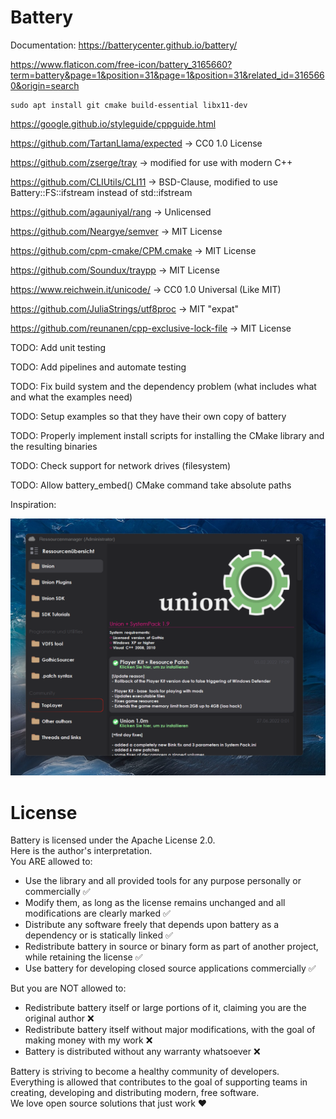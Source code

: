 # Battery

Documentation: https://batterycenter.github.io/battery/

https://www.flaticon.com/free-icon/battery_3165660?term=battery&page=1&position=31&page=1&position=31&related_id=3165660&origin=search

```
sudo apt install git cmake build-essential libx11-dev
```

https://google.github.io/styleguide/cppguide.html

https://github.com/TartanLlama/expected -> CC0 1.0 License

https://github.com/zserge/tray -> modified for use with modern C++

https://github.com/CLIUtils/CLI11 -> BSD-Clause, modified to use Battery::FS::ifstream instead of std::ifstream

https://github.com/agauniyal/rang -> Unlicensed

https://github.com/Neargye/semver -> MIT License

https://github.com/cpm-cmake/CPM.cmake -> MIT License

https://github.com/Soundux/traypp -> MIT License

https://www.reichwein.it/unicode/ -> CC0 1.0 Universal (Like MIT)

https://github.com/JuliaStrings/utf8proc -> MIT "expat"

https://github.com/reunanen/cpp-exclusive-lock-file -> MIT License

TODO: Add unit testing

TODO: Add pipelines and automate testing

TODO: Fix build system and the dependency problem (what includes what and what the examples need)

TODO: Setup examples so that they have their own copy of battery

TODO: Properly implement install scripts for installing the CMake library and the resulting binaries

TODO: Check support for network drives (filesystem)

TODO: Allow battery_embed() CMake command take absolute paths

Inspiration:

![Battery1](assets/Battery1.png)

# License

Battery is licensed under the Apache License 2.0.  
Here is the author's interpretation.  
You ARE allowed to:
 - Use the library and all provided tools for any purpose personally or commercially ✅
 - Modify them, as long as the license remains unchanged and all modifications are clearly marked ✅
 - Distribute any software freely that depends upon battery as a dependency or is statically linked ✅
 - Redistribute battery in source or binary form as part of another project, while retaining the license ✅
 - Use battery for developing closed source applications commercially ✅

But you are NOT allowed to:
 - Redistribute battery itself or large portions of it, claiming you are the original author ❌
 - Redistribute battery itself without major modifications, with the goal of making money with my work ❌
 - Battery is distributed without any warranty whatsoever ❌

Battery is striving to become a healthy community of developers. Everything is allowed that contributes
to the goal of supporting teams in creating, developing and distributing modern, free software.  
We love open source solutions that just work ❤️ 

